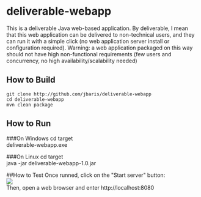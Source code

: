 # deliverable-webapp
This is a deliverable Java web-based application. By deliverable, I mean that this web application can be delivered to non-technical users, and they can run it with a simple click (no web application server install or configuration required). Warning: a web application packaged on this way should not have high non-functional requirements (few users and concurrency, no high availability/scalability needed) 

## How to Build
    git clone http://github.com/jbaris/deliverable-webapp  
    cd deliverable-webapp  
    mvn clean package   

## How to Run
###On Windows
    cd target  
    deliverable-webapp.exe   

###On Linux
    cd target  
    java -jar deliverable-webapp-1.0.jar  

##How to Test
Once runned, click on the "Start server" button:      
    ![](http://jbaris.github.com/deliverable-webapp/screenshot.png)    
Then, open a web browser and enter http://localhost:8080  